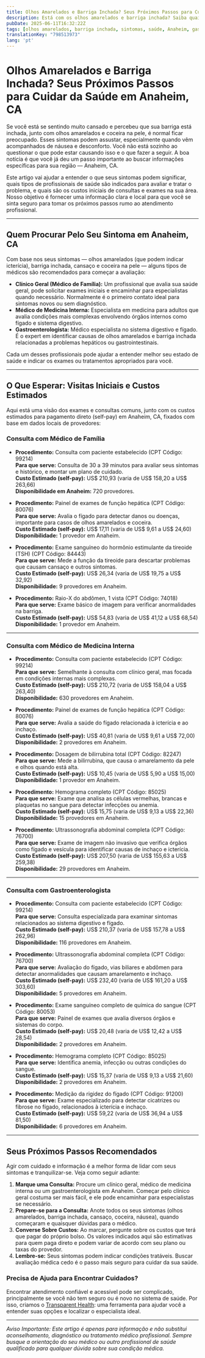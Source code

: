 ```yaml
---
title: Olhos Amarelados e Barriga Inchada? Seus Próximos Passos para Cuidar da Saúde em Anaheim, CA  
description: Está com os olhos amarelados e barriga inchada? Saiba quais especialistas procurar e os custos estimados dos cuidados em Anaheim, CA para orientar seus próximos passos.  
pubDate: 2025-06-11T16:32:22Z
tags: [olhos amarelados, barriga inchada, sintomas, saúde, Anaheim, gastroenterologia, medicina interna, clínica geral, custos médicos]
translationKey: "798513973"
lang: 'pt'
---
```


# Olhos Amarelados e Barriga Inchada? Seus Próximos Passos para Cuidar da Saúde em Anaheim, CA

Se você está se sentindo muito cansado e percebeu que sua barriga está inchada, junto com olhos amarelados e coceira na pele, é normal ficar preocupado. Esses sintomas podem assustar, especialmente quando vêm acompanhados de náusea e desconforto. Você não está sozinho ao questionar o que pode estar causando isso e o que fazer a seguir. A boa notícia é que você já deu um passo importante ao buscar informações específicas para sua região — Anaheim, CA.

Este artigo vai ajudar a entender o que seus sintomas podem significar, quais tipos de profissionais de saúde são indicados para avaliar e tratar o problema, e quais são os custos iniciais de consultas e exames na sua área. Nosso objetivo é fornecer uma informação clara e local para que você se sinta seguro para tomar os próximos passos rumo ao atendimento profissional.

---

## Quem Procurar Pelo Seu Sintoma em Anaheim, CA

Com base nos seus sintomas — olhos amarelados (que podem indicar icterícia), barriga inchada, cansaço e coceira na pele — alguns tipos de médicos são recomendados para começar a avaliação:

- **Clínico Geral (Médico de Família):** Um profissional que avalia sua saúde geral, pode solicitar exames iniciais e encaminhar para especialistas quando necessário. Normalmente é o primeiro contato ideal para sintomas novos ou sem diagnóstico.  
- **Médico de Medicina Interna:** Especialista em medicina para adultos que avalia condições mais complexas envolvendo órgãos internos como fígado e sistema digestivo.  
- **Gastroenterologista:** Médico especialista no sistema digestivo e fígado. É o expert em identificar causas de olhos amarelados e barriga inchada relacionadas a problemas hepáticos ou gastrointestinais.

Cada um desses profissionais pode ajudar a entender melhor seu estado de saúde e indicar os exames ou tratamentos apropriados para você.

---

## O Que Esperar: Visitas Iniciais e Custos Estimados

Aqui está uma visão dos exames e consultas comuns, junto com os custos estimados para pagamento direto (self-pay) em Anaheim, CA, fixados com base em dados locais de provedores:

### Consulta com Médico de Família

- **Procedimento:** Consulta com paciente estabelecido (CPT Código: 99214)  
  **Para que serve:** Consulta de 30 a 39 minutos para avaliar seus sintomas e histórico, e montar um plano de cuidado.  
  **Custo Estimado (self-pay):** US$ 210,93 (varia de US$ 158,20 a US$ 263,66)  
  **Disponibilidade em Anaheim:** 720 provedores.

- **Procedimento:** Painel de exames de função hepática (CPT Código: 80076)  
  **Para que serve:** Avalia o fígado para detectar danos ou doenças, importante para casos de olhos amarelados e coceira.  
  **Custo Estimado (self-pay):** US$ 17,11 (varia de US$ 9,61 a US$ 24,60)  
  **Disponibilidade:** 1 provedor em Anaheim.

- **Procedimento:** Exame sanguíneo do hormônio estimulante da tireoide (TSH) (CPT Código: 84443)  
  **Para que serve:** Mede a função da tireoide para descartar problemas que causam cansaço e outros sintomas.  
  **Custo Estimado (self-pay):** US$ 26,34 (varia de US$ 19,75 a US$ 32,92)  
  **Disponibilidade:** 9 provedores em Anaheim.

- **Procedimento:** Raio-X do abdômen, 1 vista (CPT Código: 74018)  
  **Para que serve:** Exame básico de imagem para verificar anormalidades na barriga.  
  **Custo Estimado (self-pay):** US$ 54,83 (varia de US$ 41,12 a US$ 68,54)  
  **Disponibilidade:** 1 provedor em Anaheim.

---

### Consulta com Médico de Medicina Interna

- **Procedimento:** Consulta com paciente estabelecido (CPT Código: 99214)  
  **Para que serve:** Semelhante à consulta com clínico geral, mas focada em condições internas mais complexas.  
  **Custo Estimado (self-pay):** US$ 210,72 (varia de US$ 158,04 a US$ 263,40)  
  **Disponibilidade:** 630 provedores em Anaheim.

- **Procedimento:** Painel de exames de função hepática (CPT Código: 80076)  
  **Para que serve:** Avalia a saúde do fígado relacionada à icterícia e ao inchaço.  
  **Custo Estimado (self-pay):** US$ 40,81 (varia de US$ 9,61 a US$ 72,00)  
  **Disponibilidade:** 2 provedores em Anaheim.

- **Procedimento:** Dosagem de bilirrubina total (CPT Código: 82247)  
  **Para que serve:** Mede a bilirrubina, que causa o amarelamento da pele e olhos quando está alta.  
  **Custo Estimado (self-pay):** US$ 10,45 (varia de US$ 5,90 a US$ 15,00)  
  **Disponibilidade:** 1 provedor em Anaheim.

- **Procedimento:** Hemograma completo (CPT Código: 85025)  
  **Para que serve:** Exame que analisa as células vermelhas, brancas e plaquetas no sangue para detectar infecções ou anemia.  
  **Custo Estimado (self-pay):** US$ 15,75 (varia de US$ 9,13 a US$ 22,36)  
  **Disponibilidade:** 15 provedores em Anaheim.

- **Procedimento:** Ultrassonografia abdominal completa (CPT Código: 76700)  
  **Para que serve:** Exame de imagem não invasivo que verifica órgãos como fígado e vesícula para identificar causas de inchaço e icterícia.  
  **Custo Estimado (self-pay):** US$ 207,50 (varia de US$ 155,63 a US$ 259,38)  
  **Disponibilidade:** 29 provedores em Anaheim.

---

### Consulta com Gastroenterologista

- **Procedimento:** Consulta com paciente estabelecido (CPT Código: 99214)  
  **Para que serve:** Consulta especializada para examinar sintomas relacionados ao sistema digestivo e fígado.  
  **Custo Estimado (self-pay):** US$ 210,37 (varia de US$ 157,78 a US$ 262,96)  
  **Disponibilidade:** 116 provedores em Anaheim.

- **Procedimento:** Ultrassonografia abdominal completa (CPT Código: 76700)  
  **Para que serve:** Avaliação do fígado, vias biliares e abdômen para detectar anormalidades que causam amarelamento e inchaço.  
  **Custo Estimado (self-pay):** US$ 232,40 (varia de US$ 161,20 a US$ 303,60)  
  **Disponibilidade:** 5 provedores em Anaheim.

- **Procedimento:** Exame sanguíneo completo de química do sangue (CPT Código: 80053)  
  **Para que serve:** Painel de exames que avalia diversos órgãos e sistemas do corpo.  
  **Custo Estimado (self-pay):** US$ 20,48 (varia de US$ 12,42 a US$ 28,54)  
  **Disponibilidade:** 2 provedores em Anaheim.

- **Procedimento:** Hemograma completo (CPT Código: 85025)  
  **Para que serve:** Identifica anemia, infecção ou outras condições do sangue.  
  **Custo Estimado (self-pay):** US$ 15,37 (varia de US$ 9,13 a US$ 21,60)  
  **Disponibilidade:** 2 provedores em Anaheim.

- **Procedimento:** Medição da rigidez do fígado (CPT Código: 91200)  
  **Para que serve:** Exame especializado para detectar cicatrizes ou fibrose no fígado, relacionados à icterícia e inchaço.  
  **Custo Estimado (self-pay):** US$ 59,22 (varia de US$ 36,94 a US$ 81,50)  
  **Disponibilidade:** 6 provedores em Anaheim.

---

## Seus Próximos Passos Recomendados

Agir com cuidado e informação é a melhor forma de lidar com seus sintomas e tranquilizar-se. Veja como seguir adiante:

1. **Marque uma Consulta:** Procure um clínico geral, médico de medicina interna ou um gastroenterologista em Anaheim. Começar pelo clínico geral costuma ser mais fácil, e ele pode encaminhar para especialistas se necessário.  
2. **Prepare-se para a Consulta:** Anote todos os seus sintomas (olhos amarelados, barriga inchada, cansaço, coceira, náusea), quando começaram e quaisquer dúvidas para o médico.  
3. **Converse Sobre Custos:** Ao marcar, pergunte sobre os custos que terá que pagar do próprio bolso. Os valores indicados aqui são estimativas para quem paga direto e podem variar de acordo com seu plano ou taxas do provedor.  
4. **Lembre-se:** Seus sintomas podem indicar condições tratáveis. Buscar avaliação médica cedo é o passo mais seguro para cuidar da sua saúde.

### Precisa de Ajuda para Encontrar Cuidados?

Encontrar atendimento confiável e acessível pode ser complicado, principalmente se você não tem seguro ou é novo no sistema de saúde. Por isso, criamos o [Transparent Health](https://transparenthealth.ai): uma ferramenta para ajudar você a entender suas opções e localizar o especialista ideal.

---

*Aviso Importante: Este artigo é apenas para informação e não substitui aconselhamento, diagnóstico ou tratamento médico profissional. Sempre busque a orientação do seu médico ou outro profissional de saúde qualificado para qualquer dúvida sobre sua condição médica.*